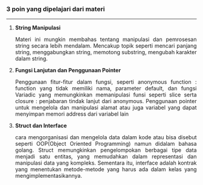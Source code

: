 ### 3 poin yang dipelajari dari materi
---

1. <div align="justify"><strong>String Manipulasi</strong><p>Materi ini mungkin membahas tentang manipulasi dan pemrosesan string secara lebih mendalam. Mencakup topik seperti mencari panjang string, menggabungkan string, memotong substring, mengubah karakter dalam string.</p> </div>

2. <div align="justify"><strong>Fungsi Lanjutan dan Penggunaan Pointer</strong><p>Penggunaan fitur-fitur dalam fungsi, seperti anonymous function : function yang tidak memiliki nama, parameter default, dan fungsi Variadic yang memungkinkan memanipulasi funsi seperti slice serta closure : penjabaran tindak lanjut dari anonymous. Penggunaan pointer untuk mengelola dan manipulasi alamat atau juga variabel yang dapat menyimpan memori address dari variabel lain</p></div>

3. <div align="justify"><strong>Struct dan Interface</strong> <p>cara mengorganisasi dan mengelola data dalam kode atau bisa disebut seperti OOP(Object Oriented Programming) namun didalam bahasa golang. Struct memungkinkan pengelompokan berbagai tipe data menjadi satu entitas, yang memudahkan dalam representasi dan manipulasi data yang kompleks. Sementara itu, interface adalah kontrak yang menentukan metode-metode yang harus ada dalam kelas yang mengimplementasikannya.</p></div>